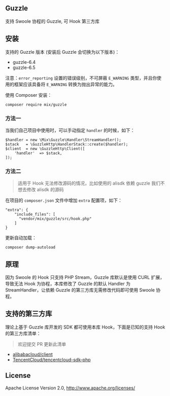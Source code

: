## Guzzle

支持 Swoole 协程的 Guzzle, 可 Hook 第三方库

## 安装

支持的 Guzzle 版本 (安装后 Guzzle 会切换为以下版本)：

- guzzle-6.4
- guzzle-6.5

注意：`error_reporting` 设置的错误级别，不可屏蔽 `E_WARNING` 类型，并且你使用的框架应该具备将 `E_WARNING` 转换为抛出异常的能力。

使用 Composer 安装：

```
composer require mix/guzzle
```

### 方法一

当我们自己项目中使用时，可以手动指定 `handler` 的时候，如下：

```
$handler = new \Mix\Guzzle\Handler\StreamHandler();
$stack   = \GuzzleHttp\HandlerStack::create($handler);
$client  = new \GuzzleHttp\Client([
    'handler'  => $stack,
]);
```

### 方法二

> 适用于 Hook 无法修改源码的情况，比如使用的 alisdk 依赖 guzzle 我们不想去修改 alisdk 的源码

在项目的 `composer.json` 文件中增加 `extra` 配置项，如下：

```
"extra": {
    "include_files": [
      "vendor/mix/guzzle/src/hook.php"
    ]
}
```

更新自动加载：

```
composer dump-autoload
```

## 原理

因为 Swoole 的 Hook 只支持 PHP Stream，Guzzle 库默认是使用 CURL 扩展，导致无法 Hook 为协程，本库修改了 Guzzle 的默认 Handler 为 StreamHandler，让依赖 Guzzle 的第三方库无需修改代码即可使用 Swoole 协程。

## 支持的第三方库

理论上基于 Guzzle 库开发的 SDK 都可使用本库 Hook，下面是已知的支持 Hook 的第三方库清单：

> 欢迎提交 PR 更新此清单

- [alibabacloud/client](https://github.com/aliyun/openapi-sdk-php-client)
- [TencentCloud/tencentcloud-sdk-php](https://github.com/TencentCloud/tencentcloud-sdk-php)

## License

Apache License Version 2.0, http://www.apache.org/licenses/
